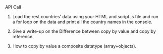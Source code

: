 API Call  

1. Load the rest countries' data using your HTML and script.js file and run a for loop on the data and print all the country names in the console. 

2. Give a write-up on the Difference between copy by value and copy by reference.

3. How to copy by value a composite datatype (array+objects).
